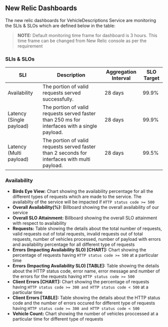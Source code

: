 ## New Relic Dashboards

The new relic dashboards for VehicleDescriptions Service are monitoring the SLIs & SLOs which are defined below in the table:

> **NOTE:** Default monitoring time frame for dashboard is 3 hours. This time frame can be changed from New Relic console as per the requirement  

### SLIs & SLOs

| SLI            | Description                                          |Aggregation Interval                 |SLO Target  |
| -------------- | -----------------------------------------------------|-------------------------------------|------------|
| ​Availability  | The portion of valid requests served successfully.  | 28 days | 99.9%  |
| ​Latency (Single payload) | The portion of valid requests served faster than 250 ms for interfaces with a single payload. | 28 days  | 99.9%  |
| ​Latency (Multi payload)  | The portion of valid requests served faster than 2 seconds for interfaces with multi payload. | 28 days | 99.5%  |


### Availability

- **Birds Eye View:** Chart showing the availability percentage for all the different types of requests which are made to the service. The availabilty of the service will be impacted if `HTTP status code >= 500`
- **Overall Availability(%):** Billboard showing the overall availability of our service
- **Overall SLO Attainment:** Billboard showing the overall SLO attainment with respect to availability
- **Requests:** Table showing the details about the total number of requests, valid requests out of total requests, invalid requests out of total requests, number of vehicles processed, number of payload with errors and availability percentage for all different type of requests
- **Errors (Impacting Availability SLO) [CHART]:** Chart showing the percentage of requests having `HTTP status code >= 500` at a particular time
- **Errors (Impacting Availability SLO) [TABLE]:** Table showing the details about the HTTP status code, error name, error message and number of the errors for the requests having `HTTP status code >= 500` 
- **Client Errors [CHART]:** Chart showing the percentage of requests having `HTTP status code >= 300 and HTTP status code < 500` at a particular time
- **Client Errors [TABLE]:** Table showing the details about the HTTP status code and the number of errors occured for different type of requests having `HTTP status code >= 300 and HTTP status code < 500`
- **Vehicle Count:** Chart showing the number of vehicles proccessed at a particular time for different type of requests

